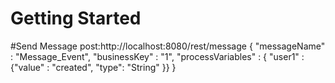 # Getting Started

#Send Message
post:http://localhost:8080/rest/message
{
  "messageName" : "Message_Event",
  "businessKey" : "1",
  "processVariables" : {
    "user1" : {"value" : "created", "type": "String"
                    }}
}
